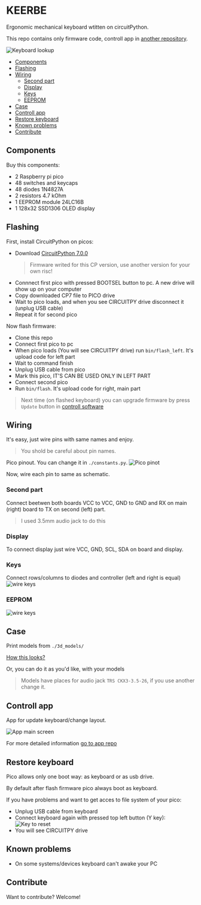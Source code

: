 # KEERBE
Ergonomic mechanical keyboard wtitten on circuitPython.

This repo contains only firmware code, controll app in [another repository](#controll-app).

![Keyboard lookup](https://github.com/guljeny/keebee/blob/master/images/keyboard_lookup.jpg)

* [Components](#components)
* [Flashing](#flasing)
* [Wiring](#wiring)
  * [Second part](#second-part)
  * [Display](#display)
  * [Keys](#keys)
  * [EEPROM](#eeprom)
* [Case](#case)
* [Controll app](#controll-app)
* [Restore keyboard](#restore-keyboard)
* [Known problems](#known-problems)
* [Contribute](#contribute)

## Components
Buy this components:

- 2 Raspberry pi pico
- 48 switches and keycaps
- 48 diodes 1N4827A
- 2 resistors 4.7 kOhm
- 1 EEPROM module 24LC16B
- 1 128x32 SSD1306 OLED display

## Flashing
First, install CircuitPython on picos:

- Download [CircuitPython 7.0.0](https://circuitpython.org/board/raspberry_pi_pico/)
  > Firmware writed for this CP version, use another version for your own risc!
- Connnect first pico with pressed BOOTSEL button to pc. A new drive will show up on your computer
- Copy downloaded CP7 file to PICO drive
- Wait to pico loads, and when you see CIRCUITPY drive disconnect it (unplug USB cable)
- Repeat it for second pico

Now flash firmware:

- Clone this repo
- Connect first pico to pc
- When pico loads (You will see CIRCUITPY drive) run `bin/flash_left`. It's upload code for left part
- Wait to command finish
- Unplug USB cable from pico
- Mark this pico, IT'S CAN BE USED ONLY IN LEFT PART
- Connect second pico
- Run `bin/flash`. It's upload code for right, main part

> Next time (on flashed keyboard) you can upgrade firmware by press `Update` button in [controll software](#controll-app)

## Wiring
It's easy, just wire pins with same names and enjoy.

> You shold be careful about pin names.

Pico pinout. You can change it in `./constants.py`.
![Pico pinot](https://github.com/guljeny/keebee/blob/master/images/pi_pico.jpg)

Now, wire each pin to same as schematic.

### Second part
Connect beetwen both boards VCC to VCC, GND to GND and RX on main (right) board to TX on second (left) part.

> I used 3.5mm audio jack to do this

### Display
To connect display just wire VCC, GND, SCL, SDA on board and display.

### Keys
Connect rows/columns to diodes and controller (left and right is equal)
![wire keys](https://github.com/guljeny/keebee/blob/master/images/keyboard.jpg)

### EEPROM
![wire keys](https://github.com/guljeny/keebee/blob/master/images/eeprom.jpg)

## Case
Print models from `./3d_models/`

[How this looks?](#keerbe)

Or, you can do it as you'd like, with your models

> Models have places for audio jack `TRS CKX3-3.5-26`, if you use another change it.

## Controll app
App for update keyboard/change layout.

![App main screen](https://github.com/guljeny/keebee/blob/master/images/app.jpg)

For more detailed information [go to app repo](https://github.com/guljeny/keerbe_control_app)

## Restore keyboard
Pico allows only one boot way: as keyboard or as usb drive.

By default after flash firmware pico always boot as keyboard.

If you have problems and want to get acces to file system of your pico:

- Unplug USB cable from keyboard
- Connect keyboard again with pressed top left button (Y key):
  ![Key to reset](https://github.com/guljeny/keebee/blob/master/images/key_to_reset.jpg)
- You will see CIRCUITPY drive

## Known problems

- On some systems/devices keyboard can't awake your PC

## Contribute

Want to contribute? Welcome!
